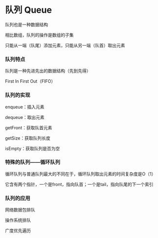 # 队列 Queue

队列也是一种数据结构

相比数组，队列的操作是数组的子集

只能从一端（队尾）添加元素，只能从另一端（队首）取出元素



### 队列特点

队列是一种先进先出的数据结构（先到先得）

First In First Out（FIFO）



### 队列的实现

enqueue：插入元素

dequeue：取出元素

getFront：获取队首元素

getSize：获取队列长度

isEmpty：获取队列是否为空



### 特殊的队列——循环队列

循环队列与普通队列最大的不同在于，循环队列取出元素的时间复杂度是O（1）

它含有两个指针，一个是front，指向队首；一个是tail，指向队尾的下一个索引



### 队列的应用

网络数据包排队

操作系统排队

广度优先遍历